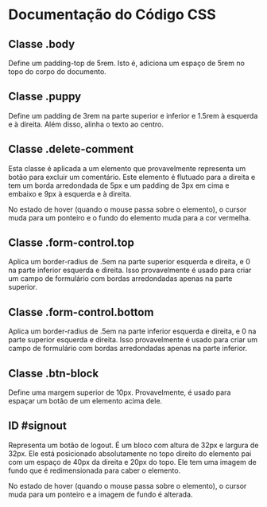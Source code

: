 # Documentação do Código CSS

## Classe .body

Define um padding-top de 5rem. Isto é, adiciona um espaço de 5rem no topo do corpo do documento.

## Classe .puppy

Define um padding de 3rem na parte superior e inferior e 1.5rem à esquerda e à direita. Além disso, alinha o texto ao centro.

## Classe .delete-comment

Esta classe é aplicada a um elemento que provavelmente representa um botão para excluir um comentário. Este elemento é flutuado para a direita e tem um borda arredondada de 5px e um padding de 3px em cima e embaixo e 9px à esquerda e à direita.

No estado de hover (quando o mouse passa sobre o elemento), o cursor muda para um ponteiro e o fundo do elemento muda para a cor vermelha.

## Classe .form-control.top

Aplica um border-radius de .5em na parte superior esquerda e direita, e 0 na parte inferior esquerda e direita. Isso provavelmente é usado para criar um campo de formulário com bordas arredondadas apenas na parte superior.

## Classe .form-control.bottom

Aplica um border-radius de .5em na parte inferior esquerda e direita, e 0 na parte superior esquerda e direita. Isso provavelmente é usado para criar um campo de formulário com bordas arredondadas apenas na parte inferior.

## Classe .btn-block

Define uma margem superior de 10px. Provavelmente, é usado para espaçar um botão de um elemento acima dele.

## ID #signout

Representa um botão de logout. É um bloco com altura de 32px e largura de 32px. Ele está posicionado absolutamente no topo direito do elemento pai com um espaço de 40px da direita e 20px do topo. Ele tem uma imagem de fundo que é redimensionada para caber o elemento.

No estado de hover (quando o mouse passa sobre o elemento), o cursor muda para um ponteiro e a imagem de fundo é alterada.
